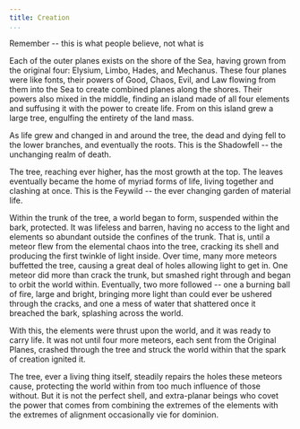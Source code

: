 ```yaml
---
title: Creation
...
```


Remember -- this is what people believe, not what is

Each of the outer planes exists on the shore of the Sea, having grown from the original four:
Elysium, Limbo, Hades, and Mechanus.
These four planes were like fonts, their powers of Good, Chaos, Evil, and Law flowing from them into the Sea to create combined planes along the shores.
Their powers also mixed in the middle, finding an island made of all four elements and suffusing it with the power to create life.
From on this island grew a large tree, engulfing the entirety of the land mass.

As life grew and changed in and around the tree, the dead and dying fell to the lower branches, and eventually the roots.
This is the Shadowfell -- the unchanging realm of death.

The tree, reaching ever higher, has the most growth at the top.
The leaves eventually became the home of myriad forms of life, living together and clashing at once.
This is the Feywild -- the ever changing garden of material life.

Within the trunk of the tree, a world began to form, suspended within the bark, protected.
It was lifeless and barren, having no access to the light and elements so abundant outside the confines of the trunk.
That is, until a meteor flew from the elemental chaos into the tree, cracking its shell and producing the first twinkle of light inside.
Over time, many more meteors buffetted the tree, causing a great deal of holes allowing light to get in.
One meteor did more than crack the trunk, but smashed right through and began to orbit the world within.
Eventually, two more followed --
one a burning ball of fire, large and bright, bringing more light than could ever be ushered through the cracks,
and one a mess of water that shattered once it breached the bark, splashing across the world.

With this, the elements were thrust upon the world, and it was ready to carry life.
It was not until four more meteors, each sent from the Original Planes, crashed through the tree and struck the world within that the spark of creation ignited it.

The tree, ever a living thing itself, steadily repairs the holes these meteors cause, protecting the world within from too much influence of those without.
But it is not the perfect shell, and extra-planar beings who covet the power that comes from combining the extremes of the elements with the extremes of alignment occasionally vie for dominion.

